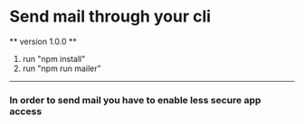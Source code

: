 # Send mail through your cli

** version 1.0.0 **

1. run "npm install"
2. run "npm run mailer"

---

### In order to send mail you have to enable less secure app access
